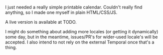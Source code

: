 I just needed a really simple printable calendar.
Couldn't really find anything, so I made one myself in plain HTML/CSS/JS.

A live version is available at TODO.

I might do something about adding more locales (or getting it dynamically) some day,
but in the meantime, issues/PR's for wider-used locale's will be accepted.
I also intend to not rely on the external Temporal once that's a thing.
